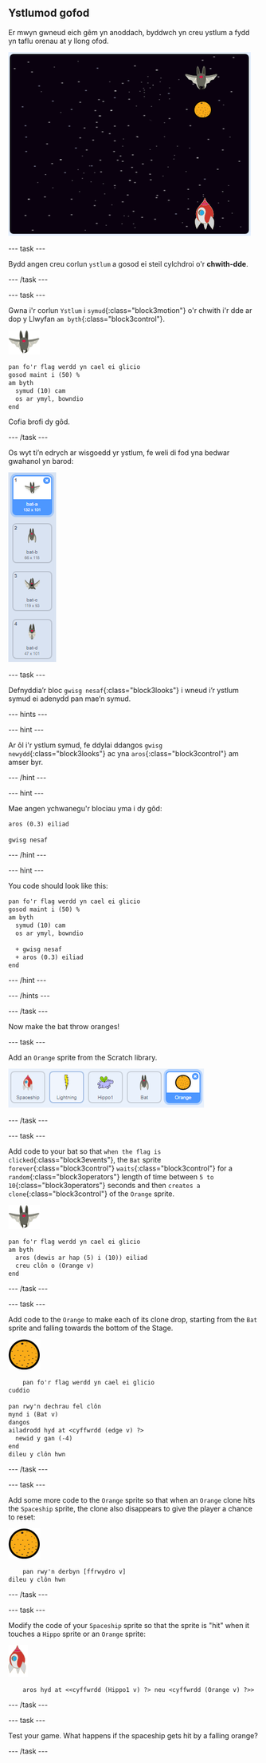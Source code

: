 ## Ystlumod gofod

Er mwyn gwneud eich gêm yn anoddach, byddwch yn creu ystlum a fydd yn taflu orenau at y llong ofod.

![ystlum yn taflu oren at y llong ofod](images/bat-oranges.png)

\--- task \---

Bydd angen creu corlun `ystlum` a gosod ei steil cylchdroi o'r **chwith-dde**.

\--- /task \---

\--- task \---

Gwna i'r corlun `Ystlum` i `symud`{:class="block3motion"} o'r chwith i'r dde ar dop y Llwyfan `am byth`{:class="block3control"}.

![corlun ystlum](images/bat-sprite.png)

```blocks3
pan fo'r flag werdd yn cael ei glicio
gosod maint i (50) %
am byth 
  symud (10) cam
  os ar ymyl, bowndio
end
```

Cofia brofi dy gôd.

\--- /task \---

Os wyt ti’n edrych ar wisgoedd yr ystlum, fe weli di fod yna bedwar gwahanol yn barod:

![sgrinlun](images/invaders-bat-costume.png)

\--- task \---

Defnyddia’r bloc `gwisg nesaf`{:class="block3looks"} i wneud i’r ystlum symud ei adenydd pan mae’n symud.

\--- hints \---

\--- hint \---

Ar ôl i'r ystlum symud, fe ddylai ddangos `gwisg newydd`{:class="block3looks"} ac yna `aros`{:class="block3control"} am amser byr.

\--- /hint \---

\--- hint \---

Mae angen ychwanegu'r blociau yma i dy gôd:

```blocks3
aros (0.3) eiliad

gwisg nesaf
```

\--- /hint \---

\--- hint \---

You code should look like this:

```blocks3
pan fo'r flag werdd yn cael ei glicio
gosod maint i (50) %
am byth 
  symud (10) cam
  os ar ymyl, bowndio

  + gwisg nesaf
  + aros (0.3) eiliad
end
```

\--- /hint \---

\--- /hints \---

\--- /task \---

Now make the bat throw oranges!

\--- task \---

Add an `Orange` sprite from the Scratch library.

![screenshot](images/invaders-orange.png)

\--- /task \---

\--- task \---

Add code to your bat so that `when the flag is clicked`{:class="block3events"}, the `Bat` sprite `forever`{:class="block3control"} `waits`{:class="block3control"} for a `random`{:class="block3operators"} length of time between `5 to 10`{:class="block3operators"} seconds and then `creates a clone`{:class="block3control"} of the `Orange` sprite.

![bat sprite](images/bat-sprite.png)

```blocks3
pan fo'r flag werdd yn cael ei glicio
am byth 
  aros (dewis ar hap (5) i (10)) eiliad
  creu clôn o (Orange v)
end
```

\--- /task \---

\--- task \---

Add code to the `Orange` to make each of its clone drop, starting from the `Bat` sprite and falling towards the bottom of the Stage.

![orange sprite](images/orange-sprite.png)

```blocks3
    pan fo'r flag werdd yn cael ei glicio
cuddio

pan rwy'n dechrau fel clôn
mynd i (Bat v)
dangos
ailadrodd hyd at <cyffwrdd (edge v) ?> 
  newid y gan (-4)
end
dileu y clôn hwn
```

\--- /task \---

\--- task \---

Add some more code to the `Orange` sprite so that when an `Orange` clone hits the `Spaceship` sprite, the clone also disappears to give the player a chance to reset:

![orange sprite](images/orange-sprite.png)

```blocks3
    pan rwy'n derbyn [ffrwydro v]
dileu y clôn hwn
```

\--- /task \---

\--- task \---

Modify the code of your `Spaceship` sprite so that the sprite is "hit" when it touches a `Hippo` sprite or an `Orange` sprite:

![rocket sprite](images/rocket-sprite.png)

```blocks3
    aros hyd at <<cyffwrdd (Hippo1 v) ?> neu <cyffwrdd (Orange v) ?>>
```

\--- /task \---

\--- task \---

Test your game. What happens if the spaceship gets hit by a falling orange?

\--- /task \---